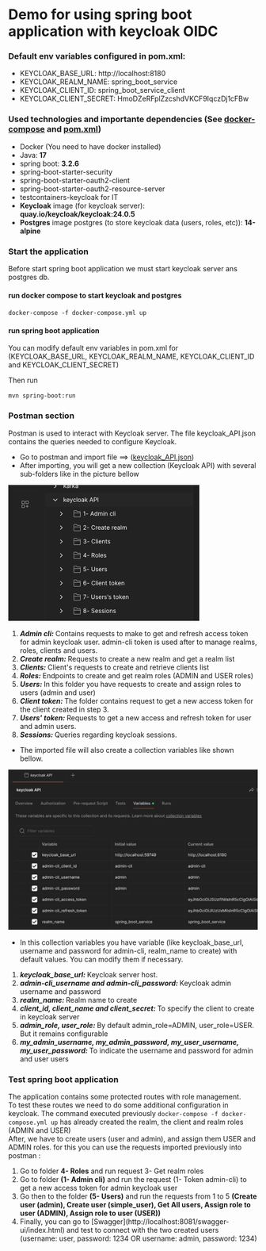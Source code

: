 # Demo for using spring boot application with keycloak OIDC

### Default env variables configured in pom.xml:
- KEYCLOAK_BASE_URL: http://localhost:8180
- KEYCLOAK_REALM_NAME: spring_boot_service
- KEYCLOAK_CLIENT_ID: spring_boot_service_client
- KEYCLOAK_CLIENT_SECRET: HmoDZeRFplZzcshdVKCF9IqczDj1cFBw

### Used technologies and importante dependencies (See  [docker-compose](./docker-compose.yml) and [pom.xml](./pom.xml))
- Docker (You need to have docker installed)
- Java: <b>17</b>
- spring boot: <b>3.2.6</b>
- spring-boot-starter-security
- spring-boot-starter-oauth2-client
- spring-boot-starter-oauth2-resource-server
- testcontainers-keycloak for IT
- <b>Keycloak</b> image (for keycloak server): <b>quay.io/keycloak/keycloak:24.0.5</b>
- <b>Postgres</b> image postgres (to store keycloak data (users, roles, etc)): <b>14-alpine</b>

### Start the application
Before start spring boot application we must start keycloak server ans postgres db.

#### run docker compose to start keycloak and postgres
```console
docker-compose -f docker-compose.yml up
```

#### run spring boot application
You can modify default env variables in pom.xml for (KEYCLOAK_BASE_URL, KEYCLOAK_REALM_NAME, KEYCLOAK_CLIENT_ID and KEYCLOAK_CLIENT_SECRET)

Then run 
```console
mvn spring-boot:run
```
### Postman section 
Postman is used to interact with Keycloak server. The file keycloak_API.json contains the queries needed to configure Keycloak. 
- Go to postman and import file ==> ([keycloak_API.json](./keycloak/postman/keycloak_API.json))
- After importing, you will get a new collection (Keycloak API) with several sub-folders like in the picture bellow 

![image info](./pictures/keycloak_collection.png)

<ol>
  <li> <i><b>Admin cli: </b></i> Contains requests to make to get and refresh access token for admin keycloak user. admin-cli token is used after to manage realms, roles, clients and users. </li>
  <li> <i><b>Create realm: </b></i> Requests to create a new realm and get a realm list </li>
  <li> <i><b>Clients: </b></i> Client's requests to create and retrieve clients list </li>
  <li> <i><b>Roles: </b></i> Endpoints to create and get realm roles (ADMIN and USER roles) </li>
  <li> <i><b>Users: </b></i> In this folder you have requests to create and assign roles to users (admin and user)</li>
  <li> <i><b>Client token: </b></i> The folder contains request to get a new access token for the client created in step 3.</li>
  <li> <i><b>Users' token: </b></i> Requests to get a new access and refresh token for user and admin users.</li>
  <li> <i><b>Sessions: </b></i> Queries regarding keycloak sessions.</li>
</ol>

- The imported file will also create a collection variables like shown bellow.

![image info](./pictures/collection_variables.png)
  
-  In this collection variables you have variable (like keycloak_base_url, username and password for admin-cli, realm_name to create) with default values. You can modify them if necessary.
<ol>
  <li> <i><b>keycloak_base_url: </b></i>Keycloak server host.</li>
  <li> <i><b>admin-cli_username and admin-cli_password: </b></i>Keycloak admin username and password</li>
  <li> <i><b>realm_name: </b></i>Realm name to create</li>
  <li> <i><b>client_id, client_name and client_secret: </b></i>To specify the client to create in keycloak server</li>
  <li> <i><b>admin_role, user_role: </b></i>By default admin_role=ADMIN, user_role=USER. But it remains configurable</li>
  <li> <i><b>my_admin_username, my_admin_password, my_user_username, my_user_password: </b></i>To indicate the username and password for admin and user users</li>
</ol>

### Test spring boot application
The application contains some protected routes with role management.<br>
To test these routes we need to do some additional configuration in keycloak.
The command executed previously ```docker-compose -f docker-compose.yml up``` has already created the realm, the client and realm roles (ADMIN and USER)<br>
After, we have to create users (user and admin), and assign them USER and ADMIN roles. for this you can use the requests imported previously into postman :
<ol>
    <li>Go to folder <b>4- Roles</b> and run request 3- Get realm roles</li>
    <li>Go to folder <b>(1- Admin cli)</b> and run the request (1- Token admin-cli) to get a new access token for admin keycloak user</li>
    <li>Go then to the folder <b>(5- Users)</b> and run the requests from 1 to 5 <b>(Create user (admin), Create user (simple_user), Get All users, Assign role to user (ADMIN), Assign role to user (USER))</b></li>
    <li>Finally, you can go to [Swagger](http://localhost:8081/swagger-ui/index.html) and test to connect with the two created users 
(username: user, password: 1234 OR username: admin, password: 1234)</li>
</ol>







